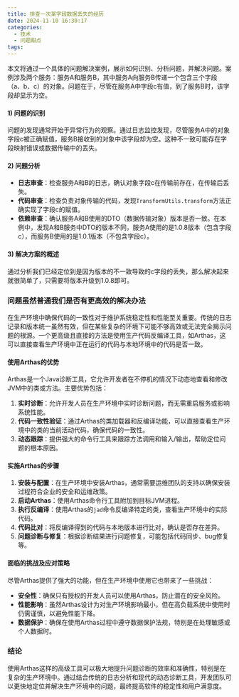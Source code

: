 ```yaml
---
title: 排查一次某字段数据丢失的经历
date: 2024-11-10 16:30:17
categories:
  - 技术
  - 问题甜点
tags:
---
```

本文将通过一个具体的问题解决案例，展示如何识别、分析问题，并解决问题。案例涉及两个服务：服务A和服务B，其中服务A向服务B传递一个包含三个字段（a、b、c）的对象。问题在于，尽管在服务A中字段c有值，到了服务B时，该字段却显示为空。

#### 1) 问题的识别

问题的发现通常开始于异常行为的观察。通过日志监控发现，尽管服务A中的对象字段c被正确赋值，服务B接收到的对象中该字段却为空。这种不一致可能存在字段映射错误或数据传输中的丢失。

#### 2) 问题分析
- **日志审查**：检查服务A和B的日志，确认对象字段c在传输前存在，在传输后丢失。
- **代码审查**：检查负责对象传输的代码，发现`TransformUtils.transform`方法正确实现了字段c的赋值。
- **依赖审查**：确认服务A和B使用的DTO（数据传输对象）版本是否一致。在本例中，发现A和B服务中DTO的版本不同，服务A使用的是1.0.8版本（包含字段c），而服务B使用的是1.0.1版本（不包含字段c）。

#### 3) 解决方案的概述

通过分析我们已经定位到是因为版本的不一致导致的c字段的丢失，那么解决起来就很简单了，只需要将版本升级到1.0.8即可。

### 问题虽然普通我们是否有更高效的解决办法
在生产环境中确保代码的一致性对于维护系统稳定性和性能至关重要。传统的日志记录和版本统一虽然有效，但在某些复杂的环境下可能不够高效或无法完全揭示问题的根源。一个更高级且直接的方法是使用生产代码反编译工具，如Arthas，这可以直接查看生产环境中正在运行的代码与本地环境中的代码是否一致。
#### 使用Arthas的优势

Arthas是一个Java诊断工具，它允许开发者在不停机的情况下动态地查看和修改JVM中的类或方法。主要优势包括：

1. **实时诊断**：允许开发人员在生产环境中实时诊断问题，而无需重启服务或影响系统性能。
2. **代码一致性验证**：通过Arthas的类加载器和反编译功能，可以直接查看生产环境中的类的当前活动代码，确保代码的一致性。
3. **动态跟踪**：提供强大的命令行工具来跟踪方法调用和输入/输出，帮助定位问题的根本原因。

#### 实施Arthas的步骤

1. **安装与配置**：在生产环境中安装Arthas，通常需要运维团队的支持以确保安装过程符合企业的安全和运维政策。
2. **启动Arthas**：使用Arthas命令行工具附加到目标JVM进程。
3. **执行反编译**：使用Arthas的`jad`命令反编译特定的类，查看生产环境中的实际代码。
4. **代码比对**：将反编译得到的代码与本地版本进行比对，确认是否存在差异。
5. **问题诊断与修复**：根据诊断结果进行问题修复，可能包括代码同步、bug修复等。

#### 面临的挑战及应对策略

尽管Arthas提供了强大的功能，但在生产环境中使用它也带来了一些挑战：

- **安全性**：确保只有授权的开发人员可以使用Arthas，防止潜在的安全风险。
- **性能影响**：虽然Arthas设计为对生产环境影响最小，但在高负载系统中使用时仍需谨慎，以避免性能下降。
- **数据保护**：确保在使用Arthas过程中遵守数据保护法规，特别是在处理敏感或个人数据时。

### 结论

使用Arthas这样的高级工具可以极大地提升问题诊断的效率和准确性，特别是在复杂的生产环境中。通过结合传统的日志分析和现代的动态诊断工具，开发团队可以更快地定位并解决生产环境中的问题，最终提高软件的稳定性和用户满意度。